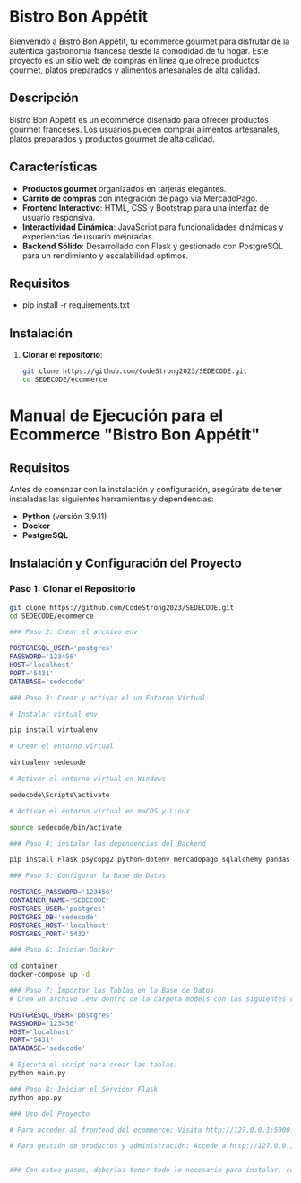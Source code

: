 # Bistro Bon Appétit

Bienvenido a Bistro Bon Appétit, tu ecommerce gourmet para disfrutar de la auténtica gastronomía francesa desde la comodidad de tu hogar. Este proyecto es un sitio web de compras en línea que ofrece productos gourmet, platos preparados y alimentos artesanales de alta calidad.

## Descripción

Bistro Bon Appétit es un ecommerce diseñado para ofrecer productos gourmet franceses. Los usuarios pueden comprar alimentos artesanales, platos preparados y productos gourmet de alta calidad.

## Características

- **Productos gourmet** organizados en tarjetas elegantes.
- **Carrito de compras** con integración de pago vía MercadoPago.
- **Frontend Interactivo**: HTML, CSS y Bootstrap para una interfaz de usuario responsiva.
- **Interactividad Dinámica**: JavaScript para funcionalidades dinámicas y experiencias de usuario mejoradas.
- **Backend Sólido**: Desarrollado con Flask y gestionado con PostgreSQL para un rendimiento y escalabilidad óptimos.

## Requisitos

- pip install -r requirements.txt

## Instalación

1. **Clonar el repositorio**:
   ```bash
   git clone https://github.com/CodeStrong2023/SEDECODE.git
   cd SEDECODE/ecommerce

# Manual de Ejecución para el Ecommerce "Bistro Bon Appétit"

## Requisitos
Antes de comenzar con la instalación y configuración, asegúrate de tener instaladas las siguientes herramientas y dependencias:
- **Python** (versión 3.9.11)
- **Docker**
- **PostgreSQL**

## Instalación y Configuración del Proyecto

### Paso 1: Clonar el Repositorio

```bash
git clone https://github.com/CodeStrong2023/SEDECODE.git
cd SEDECODE/ecommerce

### Paso 2: Crear el archivo env

POSTGRESQL_USER='postgres'
PASSWORD='123456'
HOST='localhost'
PORT='5431'
DATABASE='sedecode'

### Paso 3: Crear y activar el un Entorno Virtual

# Instalar virtual env

pip install virtualenv

# Crear el entorno virtual

virtualenv sedecode

# Activar el entorno virtual en Windows

sedecode\Scripts\activate

# Activar el entorno virtual en maCOS y Linux

source sedecode/bin/activate

### Paso 4: instalar las dependencias del Backend

pip install Flask psycopg2 python-dotenv mercadopago sqlalchemy pandas

### Paso 5: Configurar la Base de Datos

POSTGRES_PASSWORD='123456'
CONTAINER_NAME='SEDECODE'
POSTGRES_USER='postgres'
POSTGRES_DB='sedecode'
POSTGRES_HOST='localhost'
POSTGRES_PORT='5432'

### Paso 6: Iniciar Docker

cd container
docker-compose up -d

### Paso 7: Importar las Tablas en la Base de Datos
# Crea un archivo .env dentro de la carpeta models con las siguientes variables:

POSTGRESQL_USER='postgres'
PASSWORD='123456'
HOST='localhost'
PORT='5431'
DATABASE='sedecode'

# Ejecuta el script para crear las tablas:
python main.py

### Paso 8: Iniciar el Servidor Flask
python app.py

### Uso del Proyecto

# Para acceder al frontend del ecommerce: Visita http://127.0.0.1:5000.

# Para gestión de productos y administración: Accede a http://127.0.0.1:5000/admin/products.


### Con estos pasos, deberías tener todo lo necesario para instalar, configurar y ejecutar el ecommerce "Bistro Bon Appétit" correctamente. ¡A ejecutarlo!

